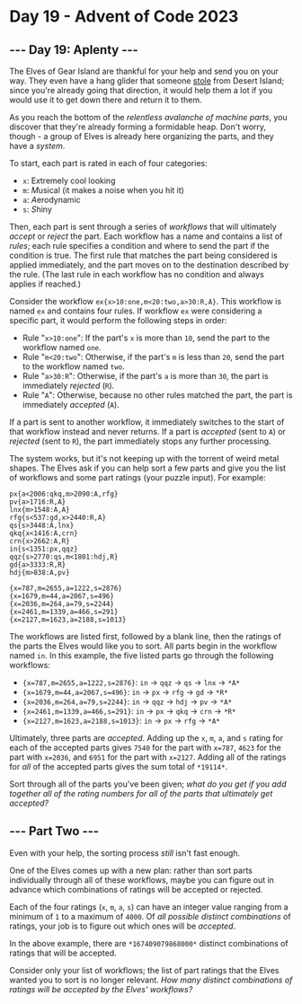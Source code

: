 # Day 19 - Advent of Code 2023

## --- Day 19: Aplenty ---

The Elves of Gear Island are thankful for your help and send you on your way.
They even have a hang glider that someone [stole](9) from Desert Island; since
you're already going that direction, it would help them a lot if you would use
it to get down there and return it to them.

As you reach the bottom of the *relentless avalanche of machine parts*, you
discover that they're already forming a formidable heap. Don't worry, though - a
group of Elves is already here organizing the parts, and they have a *system*.

To start, each part is rated in each of four categories:

- `x`: E*x*tremely cool looking
- `m`: *M*usical (it makes a noise when you hit it)
- `a`: *A*erodynamic
- `s`: *S*hiny

Then, each part is sent through a series of *workflows* that will ultimately
*accept* or *reject* the part. Each workflow has a name and contains a list of
*rules*; each rule specifies a condition and where to send the part if the
condition is true. The first rule that matches the part being considered is
applied immediately, and the part moves on to the destination described by the
rule. (The last rule in each workflow has no condition and always applies if
reached.)

Consider the workflow `ex{x>10:one,m<20:two,a>30:R,A}`. This workflow is named
`ex` and contains four rules. If workflow `ex` were considering a specific part,
it would perform the following steps in order:

- Rule "`x>10:one`": If the part's `x` is more than `10`, send the part to the
  workflow named `one`.
- Rule "`m<20:two`": Otherwise, if the part's `m` is less than `20`, send the
  part to the workflow named `two`.
- Rule "`a>30:R`": Otherwise, if the part's `a` is more than `30`, the part is
  immediately *rejected* (`R`).
- Rule "`A`": Otherwise, because no other rules matched the part, the part is
  immediately *accepted* (`A`).

If a part is sent to another workflow, it immediately switches to the start of
that workflow instead and never returns. If a part is *accepted* (sent to `A`)
or *rejected* (sent to `R`), the part immediately stops any further processing.

The system works, but it's not keeping up with the torrent of weird metal
shapes. The Elves ask if you can help sort a few parts and give you the list of
workflows and some part ratings (your puzzle input). For example:

```
px{a<2006:qkq,m>2090:A,rfg}
pv{a>1716:R,A}
lnx{m>1548:A,A}
rfg{s<537:gd,x>2440:R,A}
qs{s>3448:A,lnx}
qkq{x<1416:A,crn}
crn{x>2662:A,R}
in{s<1351:px,qqz}
qqz{s>2770:qs,m<1801:hdj,R}
gd{a>3333:R,R}
hdj{m>838:A,pv}

{x=787,m=2655,a=1222,s=2876}
{x=1679,m=44,a=2067,s=496}
{x=2036,m=264,a=79,s=2244}
{x=2461,m=1339,a=466,s=291}
{x=2127,m=1623,a=2188,s=1013}
```

The workflows are listed first, followed by a blank line, then the ratings of
the parts the Elves would like you to sort. All parts begin in the workflow
named `in`. In this example, the five listed parts go through the following
workflows:

- `{x=787,m=2655,a=1222,s=2876}`: `in` -> `qqz` -> `qs` -> `lnx` -> `*A*`
- `{x=1679,m=44,a=2067,s=496}`: `in` -> `px` -> `rfg` -> `gd` -> `*R*`
- `{x=2036,m=264,a=79,s=2244}`: `in` -> `qqz` -> `hdj` -> `pv` -> `*A*`
- `{x=2461,m=1339,a=466,s=291}`: `in` -> `px` -> `qkq` -> `crn` -> `*R*`
- `{x=2127,m=1623,a=2188,s=1013}`: `in` -> `px` -> `rfg` -> `*A*`

Ultimately, three parts are *accepted*. Adding up the `x`, `m`, `a`, and `s`
rating for each of the accepted parts gives `7540` for the part with `x=787`,
`4623` for the part with `x=2036`, and `6951` for the part with `x=2127`. Adding
all of the ratings for *all* of the accepted parts gives the sum total of
`*19114*`.

Sort through all of the parts you've been given; *what do you get if you add
together all of the rating numbers for all of the parts that ultimately get
accepted?*

## --- Part Two ---

Even with your help, the sorting process *still* isn't fast enough.

One of the Elves comes up with a new plan: rather than sort parts individually
through all of these workflows, maybe you can figure out in advance which
combinations of ratings will be accepted or rejected.

Each of the four ratings (`x`, `m`, `a`, `s`) can have an integer value ranging
from a minimum of `1` to a maximum of `4000`. Of *all possible distinct
combinations* of ratings, your job is to figure out which ones will be
*accepted*.

In the above example, there are `*167409079868000*` distinct combinations of
ratings that will be accepted.

Consider only your list of workflows; the list of part ratings that the Elves
wanted you to sort is no longer relevant. *How many distinct combinations of
ratings will be accepted by the Elves' workflows?*
